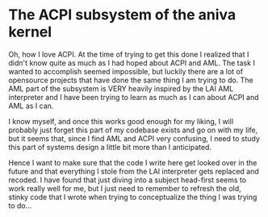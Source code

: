 # The ACPI subsystem of the aniva kernel

Oh, how I love ACPI. At the time of trying to get this done I realized that 
I didn't know quite as much as I had hoped about ACPI and AML. The task I wanted 
to accomplish seemed impossible, but luckily there are a lot of opensource 
projects that have done the same thing I am trying to do. The AML part of the 
subsystem is VERY heavily inspired by the LAI AML interpreter and I have been trying 
to learn as much as I can about ACPI and AML as I can.

I know myself, and once this works good enough for my liking, I will probably just forget
this part of my codebase exists and go on with my life, but it seems that, since I 
find AML and ACPI very confusing, I need to study this part of systems design a little bit more
than I anticipated. 

Hence I want to make sure that the code I write here get looked over in the future and 
that everything I stole from the LAI interpreter gets replaced and recoded. I have found that
just diving into a subject head-first seems to work really well for me, but I just need 
to remember to refresh the old, stinky code that I wrote when trying to conceptualize the 
thing I was trying to do...
